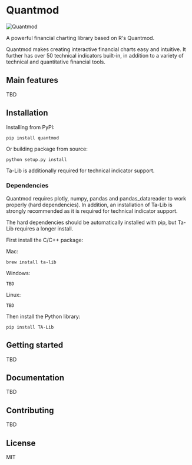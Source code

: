 # Quantmod

![Quantmod](https://raw.githubusercontent.com/jackwluo/py-quantmod/master/assets/banner.png)

A powerful financial charting library based on R's Quantmod.

Quantmod makes creating interactive financial charts easy and intuitive. It further has over 50 technical indicators built-in, in addition to a variety of technical and quantitative financial tools.

## Main features

TBD

## Installation

Installing from PyPI:

    pip install quantmod

Or building package from source:

    python setup.py install

Ta-Lib is additionally required for technical indicator support.

### Dependencies

Quantmod requires plotly, numpy, pandas and pandas_datareader to work properly (hard dependencies). In addition, an installation of Ta-Lib is strongly recommended as it is required for technical indicator support.

The hard dependencies should be automatically installed with pip, but Ta-Lib requires a longer install.

First install the C/C++ package:

Mac:

    brew install ta-lib

Windows:

    TBD

Linux:

    TBD

Then install the Python library:

    pip install TA-Lib

## Getting started

TBD

## Documentation

TBD

## Contributing

TBD

## License

MIT
